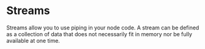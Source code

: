 # Streams 

Streams allow you to use piping in your node code.
A stream can be defined as a collection of data that does not necessarily fit in memory nor be fully available at one time.


